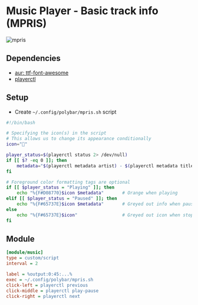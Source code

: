 # Music Player - Basic track info (MPRIS)
![mpris](http://i.imgur.com/3W0zAtq.png)

## Dependencies
* [aur: ttf-font-awesome](https://aur.archlinux.org/packages/ttf-font-awesome/)
* [playerctl](https://github.com/acrisci/playerctl)

## Setup
* Create `~/.config/polybar/mpris.sh` script
```bash
#!/bin/bash

# Specifying the icon(s) in the script
# This allows us to change its appearance conditionally
icon=""

player_status=$(playerctl status 2> /dev/null)
if [[ $? -eq 0 ]]; then
    metadata="$(playerctl metadata artist) - $(playerctl metadata title)"
fi

# Foreground color formatting tags are optional
if [[ $player_status = "Playing" ]]; then
    echo "%{F#D08770}$icon $metadata"       # Orange when playing
elif [[ $player_status = "Paused" ]]; then
    echo "%{F#65737E}$icon $metadata"       # Greyed out info when paused
else
    echo "%{F#65737E}$icon"                 # Greyed out icon when stopped
fi
```

## Module
```ini
[module/music]
type = custom/script
interval = 2

label = %output:0:45:...%
exec = ~/.config/polybar/mpris.sh
click-left = playerctl previous
click-middle = playerctl play-pause
click-right = playerctl next
```
